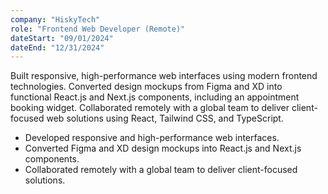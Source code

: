 ```yaml
---
company: "HiskyTech"
role: "Frontend Web Developer (Remote)"
dateStart: "09/01/2024"
dateEnd: "12/31/2024"
---
```


Built responsive, high-performance web interfaces using modern frontend technologies. Converted design mockups from Figma and XD into functional React.js and Next.js components, including an appointment booking widget. Collaborated remotely with a global team to deliver client-focused web solutions using React, Tailwind CSS, and TypeScript.

- Developed responsive and high-performance web interfaces.
- Converted Figma and XD design mockups into React.js and Next.js components.
- Collaborated remotely with a global team to deliver client-focused solutions.
